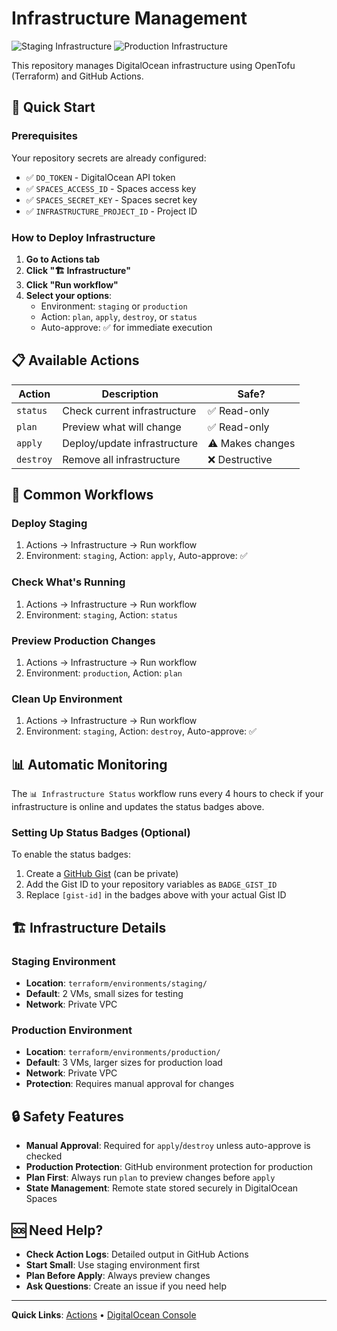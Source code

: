# Infrastructure Management

![Staging Infrastructure](https://img.shields.io/endpoint?url=https://gist.githubusercontent.com/jamlypr/0d7fa0445df4861e8c8fcf9c82ae5b64/raw/infra-staging.json&logo=digitalocean&cacheSeconds=300)
![Production Infrastructure](https://img.shields.io/endpoint?url=https://gist.githubusercontent.com/jamlypr/0d7fa0445df4861e8c8fcf9c82ae5b64/raw/infra-production.json&logo=digitalocean&cacheSeconds=300)

This repository manages DigitalOcean infrastructure using OpenTofu (Terraform) and GitHub Actions.

## 🚀 Quick Start

### Prerequisites
Your repository secrets are already configured:
- ✅ `DO_TOKEN` - DigitalOcean API token
- ✅ `SPACES_ACCESS_ID` - Spaces access key
- ✅ `SPACES_SECRET_KEY` - Spaces secret key
- ✅ `INFRASTRUCTURE_PROJECT_ID` - Project ID

### How to Deploy Infrastructure

1. **Go to Actions tab**
2. **Click "🏗️ Infrastructure"**
3. **Click "Run workflow"**
4. **Select your options**:
    - Environment: `staging` or `production`
    - Action: `plan`, `apply`, `destroy`, or `status`
    - Auto-approve: ✅ for immediate execution

## 📋 Available Actions

| Action | Description | Safe? |
|--------|-------------|-------|
| `status` | Check current infrastructure | ✅ Read-only |
| `plan` | Preview what will change | ✅ Read-only |
| `apply` | Deploy/update infrastructure | ⚠️ Makes changes |
| `destroy` | Remove all infrastructure | ❌ Destructive |

## 🌟 Common Workflows

### Deploy Staging
1. Actions → Infrastructure → Run workflow
2. Environment: `staging`, Action: `apply`, Auto-approve: ✅

### Check What's Running
1. Actions → Infrastructure → Run workflow
2. Environment: `staging`, Action: `status`

### Preview Production Changes
1. Actions → Infrastructure → Run workflow
2. Environment: `production`, Action: `plan`

### Clean Up Environment
1. Actions → Infrastructure → Run workflow
2. Environment: `staging`, Action: `destroy`, Auto-approve: ✅

## 📊 Automatic Monitoring

The `📊 Infrastructure Status` workflow runs every 4 hours to check if your infrastructure is online and updates the status badges above.

### Setting Up Status Badges (Optional)
To enable the status badges:
1. Create a [GitHub Gist](https://gist.github.com/) (can be private)
2. Add the Gist ID to your repository variables as `BADGE_GIST_ID`
3. Replace `[gist-id]` in the badges above with your actual Gist ID

## 🏗️ Infrastructure Details

### Staging Environment
- **Location**: `terraform/environments/staging/`
- **Default**: 2 VMs, small sizes for testing
- **Network**: Private VPC

### Production Environment
- **Location**: `terraform/environments/production/`
- **Default**: 3 VMs, larger sizes for production load
- **Network**: Private VPC
- **Protection**: Requires manual approval for changes

## 🔒 Safety Features

- **Manual Approval**: Required for `apply`/`destroy` unless auto-approve is checked
- **Production Protection**: GitHub environment protection for production
- **Plan First**: Always run `plan` to preview changes before `apply`
- **State Management**: Remote state stored securely in DigitalOcean Spaces

## 🆘 Need Help?

- **Check Action Logs**: Detailed output in GitHub Actions
- **Start Small**: Use staging environment first
- **Plan Before Apply**: Always preview changes
- **Ask Questions**: Create an issue if you need help

---

**Quick Links**: [Actions](../../actions) • [DigitalOcean Console](https://cloud.digitalocean.com/projects)